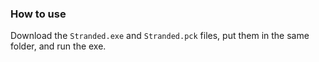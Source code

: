 ### How to use
Download the `Stranded.exe` and `Stranded.pck` files, put them in the same folder, and run the exe.
